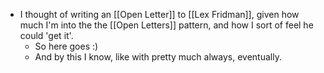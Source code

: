 - I thought of writing an [[Open Letter]] to [[Lex Fridman]], given how much I'm into the the [[Open Letters]] pattern, and how I sort of feel he could 'get it'.
  - So here goes :)
  - And by this I know, like with pretty much always, eventually.